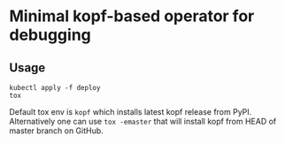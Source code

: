# Minimal kopf-based operator for debugging

## Usage

```
kubectl apply -f deploy
tox
```

Default tox env is `kopf` which installs latest kopf release from PyPI.
Alternatively one can use `tox -emaster` that will install kopf
from HEAD of master branch on GitHub.
